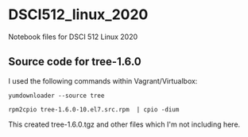 # DSCI512_linux_2020
Notebook files for DSCI 512 Linux 2020

## Source code for tree-1.6.0
I used the following commands within Vagrant/Virtualbox:

`yumdownloader --source tree`

`rpm2cpio tree-1.6.0-10.el7.src.rpm  | cpio -dium`

This created tree-1.6.0.tgz and other files which I'm not including here.

